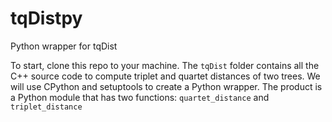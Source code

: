 # tqDistpy
Python wrapper for tqDist

To start, clone this repo to your machine. The `tqDist` folder contains all the C++ source code to compute triplet and quartet distances of two trees. 
We will use CPython and setuptools to create a Python wrapper. The product is a Python module that has two functions: `quartet_distance` and `triplet_distance`
